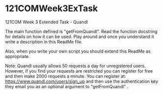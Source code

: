 # 121COMWeek3ExTask
121COM Week 3 Extended Task - Quandl

The main function defined is "getFromQuandl".  Read the function docstring for details on how it can be used.  Play around and once you understand it write a description in this ReadMe file.

Also, when you write your own script you should extend this ReadMe as appropriate.


Note: Quandl usually allows 50 requests a day for unregistered users.  However, if you find your requests are restricted you can register for free and then make 2000 requests a minute.  You can register at: 
https://www.quandl.com/users/sign_up
and then use the authentication key they email you as an optional argument to "getFromQuandl"  .
